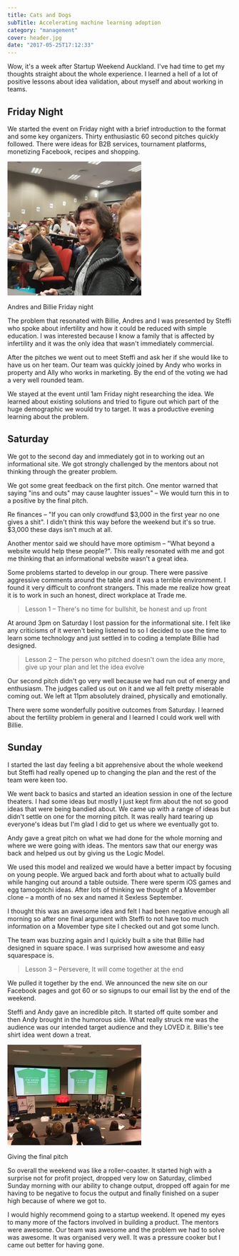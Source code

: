 ```yaml
---
title: Cats and Dogs
subTitle: Accelerating machine learning adoption
category: "management"
cover: header.jpg
date: "2017-05-25T17:12:33"
---
```


Wow, it's a week after Startup Weekend Auckland. I've had time to get my thoughts straight about the whole experience. I learned a hell of a lot of positive lessons about idea validation, about myself and about working in teams.

## Friday Night

We started the event on Friday night with a brief introduction to the format and some key organizers. Thirty enthusiastic 60 second pitches quickly followed. There were ideas for B2B services, tournament platforms, monetizing Facebook, recipes and shopping.

![Andres and Billie Friday night](./ab.jpg)

Andres and Billie Friday night

The problem that resonated with Billie, Andres and I was presented by Steffi who spoke about infertility and how it could be reduced with simple education. I was interested because I know a family that is affected by infertility and it was the only idea that wasn't immediately commercial.

After the pitches we went out to meet Steffi and ask her if she would like to have us on her team. Our team was quickly joined by Andy who works in property and Ally who works in marketing. By the end of the voting we had a very well rounded team.

We stayed at the event until 1am Friday night researching the idea. We learned about existing solutions and tried to figure out which part of the huge demographic we would try to target. It was a productive evening learning about the problem.

## Saturday

We got to the second day and immediately got in to working out an informational site. We got strongly challenged by the mentors about not thinking through the greater problem.

We got some great feedback on the first pitch. One mentor warned that saying "ins and outs" may cause laughter issues" – We would turn this in to a positive by the final pitch.

Re finances – "If you can only crowdfund $3,000 in the first year no one gives a shit". I didn't think this way before the weekend but it's so true. $3,000 these days isn't much at all.

Another mentor said we should have more optimism – "What beyond a website would help these people?". This really resonated with me and got me thinking that an informational website wasn't a great idea.

Some problems started to develop in our group. There were passive aggressive comments around the table and it was a terrible environment. I found it very difficult to confront strangers. This made me realize how great it is to work in such an honest, direct workplace at Trade me.

> Lesson 1 – There's no time for bullshit, be honest and up front

At around 3pm on Saturday I lost passion for the informational site. I felt like any criticisms of it weren't being listened to so I decided to use the time to learn some technology and just settled in to coding a template Billie had designed.

> Lesson 2 – The person who pitched doesn't own the idea any more, give up your plan and let the idea evolve

Our second pitch didn't go very well because we had run out of energy and enthusiasm. The judges called us out on it and we all felt pretty miserable coming out. We left at 11pm absolutely drained, physically and emotionally.

There were some wonderfully positive outcomes from Saturday. I learned about the fertility problem in general and I learned I could work well with Billie.

## Sunday

I started the last day feeling a bit apprehensive about the whole weekend but Steffi had really opened up to changing the plan and the rest of the team were keen too.

We went back to basics and started an ideation session in one of the lecture theaters. I had some ideas but mostly I just kept firm about the not so good ideas that were being bandied about. We came up with a range of ideas but didn't settle on one for the morning pitch. It was really hard tearing up everyone's ideas but I'm glad I did to get us where we eventually got to.

Andy gave a great pitch on what we had done for the whole morning and where we were going with ideas. The mentors saw that our energy was back and helped us out by giving us the Logic Model.

We used this model and realized we would have a better impact by focusing on young people. We argued back and forth about what to actually build while hanging out around a table outside. There were sperm iOS games and egg tamogotchi ideas. After lots of thinking we thought of a Movember clone – a month of no sex and named it Sexless September.

I thought this was an awesome idea and felt I had been negative enough all morning so after one final argument with Steffi to not have too much information on a Movember type site I checked out and got some lunch.

The team was buzzing again and I quickly built a site that Billie had designed in square space. I was surprised how awesome and easy squarespace is.

> Lesson 3 – Persevere, It will come together at the end

We pulled it together by the end. We announced the new site on our Facebook pages and got 60 or so signups to our email list by the end of the weekend.

Steffi and Andy gave an incredible pitch. It started off quite somber and then Andy brought in the humorous side. What really struck me was the audience was our intended target audience and they LOVED it. Billie's tee shirt idea went down a treat.

![Giving the final pitch](finalpitch.jpg)

Giving the final pitch

So overall the weekend was like a roller-coaster. It started high with a surprise not for profit project, dropped very low on Saturday, climbed Sunday morning with our ability to change output, dropped off again for me having to be negative to focus the output and finally finished on a super high because of where we got to.

I would highly recommend going to a startup weekend. It opened my eyes to many more of the factors involved in building a product. The mentors were awesome. Our team was awesome and the problem we had to solve was awesome. It was organised very well. It was a pressure cooker but I came out better for having gone.